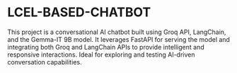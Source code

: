 # LCEL-BASED-CHATBOT
This project is a conversational AI chatbot built using Groq API, LangChain, and the Gemma-IT 9B model. It leverages FastAPI for serving the model and integrating both Groq and LangChain APIs to provide intelligent and responsive interactions. Ideal for exploring and testing AI-driven conversation capabilities.
